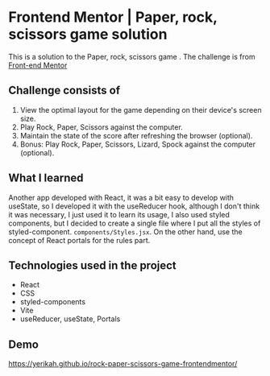 # Frontend Mentor | Paper, rock, scissors game solution 
This is a solution to the Paper, rock, scissors game . The challenge is from [Front-end Mentor](https://www.frontendmentor.io/challenges/rock-paper-scissors-game-pTgwgvgH/hub/rock-paper-scissors-game-1FM4DXotX-)
## Challenge consists of
1. View the optimal layout for the game depending on their device's screen size.
1. Play Rock, Paper, Scissors against the computer.
1. Maintain the state of the score after refreshing the browser (optional).
1. Bonus: Play Rock, Paper, Scissors, Lizard, Spock against the computer (optional).

## What I learned
Another app developed with React, it was a bit easy to develop with useState, so I developed it with the useReducer hook, although I don't think it was necessary, I just used it to learn its usage, I also used styled components, but I decided to create a single file where I put all the styles of styled-component. `components/Styles.jsx`. On the other hand, use the concept of React portals for the rules part.
## Technologies used in the project 
- React
- CSS
- styled-components
- Vite
- useReducer, useState, Portals
## Demo 
https://yerikah.github.io/rock-paper-scissors-game-frontendmentor/

